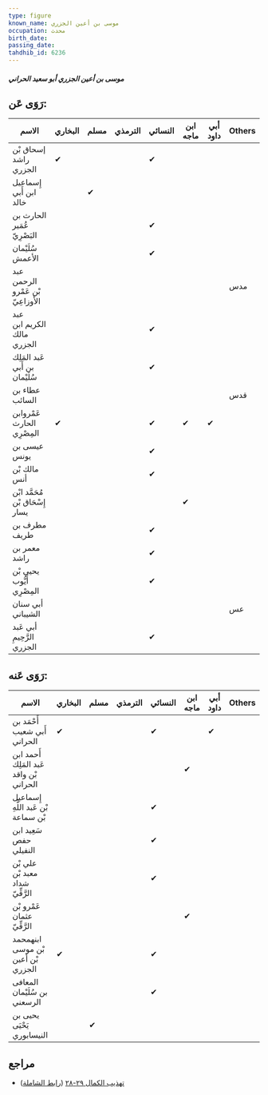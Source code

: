 ```yaml
---
type: figure
known_name: موسى بن أعين الجزري
occupation: محدث
birth_date:
passing_date:
tahdhib_id: 6236
---
```

##### موسى بن أعين الجزري أبو سعيد الحراني

## رَوَى عَن:
| الاسم                             | البخاري | مسلم | الترمذي | النسائي | ابن ماجه | أبي داود | Others |
| --------------------------------- | ------- | ---- | ------- | ------- | -------- | -------- | ------ |
| إسحاق بْن راشد الجزري             | ✔       |      |         | ✔       |          |          |        |
| إِسماعيل ابن أَبي خالد            |         | ✔    |         |         |          |          |        |
| الحارث بن عُمَير البَصْرِيّ       |         |      |         | ✔       |          |          |        |
| سُلَيْمان الأعمش                  |         |      |         | ✔       |          |          |        |
| عبد الرحمن بْن عَمْرو الأَوزاعِيّ |         |      |         |         |          |          | مدس    |
| عبد الكريم ابن مالك الجزري        |         |      |         | ✔       |          |          |        |
| عَبد المَلِك بن أَبي سُلَيْمان    |         |      |         | ✔       |          |          |        |
| عطاء بن السائب                    |         |      |         |         |          |          | قدس    |
| عَمْروابن الحارث المِصْرِي        | ✔       |      |         | ✔       | ✔        | ✔        |        |
| عيسى بن يونس                      |         |      |         | ✔       |          |          |        |
| مالك بْن أنس                      |         |      |         | ✔       |          |          |        |
| مُحَمَّد ابْن إِسْحَاق بْن يسار   |         |      |         |         | ✔        |          |        |
| مطرف بن طريف                      |         |      |         | ✔       |          |          |        |
| معمر بن راشد                      |         |      |         | ✔       |          |          |        |
| يحيى بْن أَيُّوب المِصْرِي        |         |      |         | ✔       |          |          |        |
| أبي سنان الشيباني                 |         |      |         |         |          |          | عس     |
| أبي عَبد الرَّحِيمِ الجزري        |         |      |         | ✔       |          |          |        |
## رَوَى عَنه:
| الاسم                                   | البخاري | مسلم | الترمذي | النسائي | ابن ماجه | أبي داود | Others |
| --------------------------------------- | ------- | ---- | ------- | ------- | -------- | -------- | ------ |
| أَحْمَد بن أَبي شعيب الحراني            | ✔       |      |         | ✔       |          | ✔        |        |
| أَحمد ابن عَبد المَلِك بْن واقد الحراني |         |      |         |         | ✔        |          |        |
| إِسماعيل بْن عَبد اللَّهِ بْن سماعة     |         |      |         | ✔       |          |          |        |
| سَعِيد ابن حفص النفيلي                  |         |      |         | ✔       |          |          |        |
| علي بْن معبد بْن شداد الرَّقِّيّ        |         |      |         | ✔       |          |          |        |
| عَمْرو بْن عثمان الرَّقِّيّ             |         |      |         |         | ✔        |          |        |
| ابنهمحمد بْن موسى بْن أعين الجزري       | ✔       |      |         | ✔       |          |          |        |
| المعافى بن سُلَيْمان الرسعني            |         |      |         | ✔       |          |          |        |
| يحيى بن يَحْيَى النيسابوري              |         | ✔    |         |         |          |          |        |
## مراجع
- [تهذيب الكمال ٢٩-٢٨](obsidian://open?vault=Tahdhib-al-Kamal&file=Figures/٦٢٣٦-موسى%20بن%20أعين%20الجزري%20أبو%20سعيد%20الحراني) ([رابط الشاملة](https://shamela.ws/book/3722/15599))